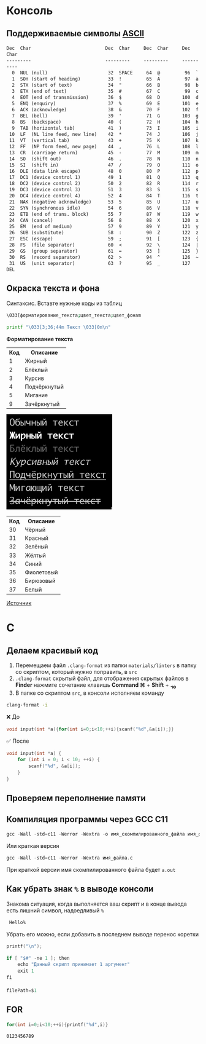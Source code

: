 # Консоль
## Поддерживаемые символы <a href="https://www.cs.cmu.edu/~pattis/15-1XX/common/handouts/ascii.html">ASCII</a>
```
Dec  Char                           Dec  Char     Dec  Char     Dec  Char
---------                           ---------     ---------     ----------
  0  NUL (null)                      32  SPACE     64  @         96  `
  1  SOH (start of heading)          33  !         65  A         97  a
  2  STX (start of text)             34  "         66  B         98  b
  3  ETX (end of text)               35  #         67  C         99  c
  4  EOT (end of transmission)       36  $         68  D        100  d
  5  ENQ (enquiry)                   37  %         69  E        101  e
  6  ACK (acknowledge)               38  &         70  F        102  f
  7  BEL (bell)                      39  '         71  G        103  g
  8  BS  (backspace)                 40  (         72  H        104  h
  9  TAB (horizontal tab)            41  )         73  I        105  i
 10  LF  (NL line feed, new line)    42  *         74  J        106  j
 11  VT  (vertical tab)              43  +         75  K        107  k
 12  FF  (NP form feed, new page)    44  ,         76  L        108  l
 13  CR  (carriage return)           45  -         77  M        109  m
 14  SO  (shift out)                 46  .         78  N        110  n
 15  SI  (shift in)                  47  /         79  O        111  o
 16  DLE (data link escape)          48  0         80  P        112  p
 17  DC1 (device control 1)          49  1         81  Q        113  q
 18  DC2 (device control 2)          50  2         82  R        114  r
 19  DC3 (device control 3)          51  3         83  S        115  s
 20  DC4 (device control 4)          52  4         84  T        116  t
 21  NAK (negative acknowledge)      53  5         85  U        117  u
 22  SYN (synchronous idle)          54  6         86  V        118  v
 23  ETB (end of trans. block)       55  7         87  W        119  w
 24  CAN (cancel)                    56  8         88  X        120  x
 25  EM  (end of medium)             57  9         89  Y        121  y
 26  SUB (substitute)                58  :         90  Z        122  z
 27  ESC (escape)                    59  ;         91  [        123  {
 28  FS  (file separator)            60  <         92  \        124  |
 29  GS  (group separator)           61  =         93  ]        125  }
 30  RS  (record separator)          62  >         94  ^        126  ~
 31  US  (unit separator)            63  ?         95  _        127  DEL
```
## Окраска текста и фона
Синтаксис. Вставте нужные коды из таблиц
```bash
\033[форматирование_текста;цвет_текста;цвет_фонаm
```
```bash
printf "\033[3;36;44m Текст \033[0m\n"
```
<b>Форматирование текста</b>
<div>
  <table>
      <tr>
        <th>Код</th>
        <th>Описание</th>
      </tr>
      <tr>
        <td>1</td> 
        <td>Жирный</td>
      </tr>
      <tr>
        <td>2</td>
        <td>Блёклый</td>
      </tr>
      <tr>
        <td>3</td>
        <td>Курсив</td>
      </tr>
      <tr>
        <td>4</td>
        <td>Подчёркнутый</td>
      </tr>
      <tr>
        <td>5</td>
        <td>Мигание</td>
      </tr>
      <tr>
        <td>9</td>
        <td>Зачёркнутый</td>
      </tr>
  </table>
  <img src="unix-txt-format.png">
  <table>
      <tr>
        <th>Код</th>
        <th>Описание</th>
      </tr>
      <tr>
        <td>30</td> 
        <td>Чёрный</td>
      </tr>
      <tr>
        <td>31</td> 
        <td>Красный</td>
      </tr>
      <tr>
        <td>32</td>
        <td>Зелёный</td>
      </tr>
      <tr>
        <td>33</td>
        <td>Жёлтый</td>
      </tr>
      <tr>
        <td>34</td>
        <td>Синий</td>
      </tr>
      <tr>
        <td>35</td>
        <td>Фиолетовый</td>
      </tr>
      <tr>
        <td>36</td>
        <td>Бирюзовый</td>
      </tr>
      <tr>
        <td>37</td>
        <td>Белый</td>
      </tr>
  </table>
</div>
<a href="https://habr.com/ru/companies/macloud/articles/558316/">Источник</a>

# C
## Делаем красивый код
1. Перемещаем файл `.clang-format` из папки `materials/linters` в папку со скриптом, который нужно поправить, в `src`
2. `.clang-format` скрытый файл, для отображения скрытых файлов в <b>Finder</b> нажмите сочетание клавишь <b>Command &#8984;</b> + <b>Shift</b> + <b>.<sub>ю</sub></b>
3. В папке со скриптом `src`, в консоли исполняем команду
```bash
clang-format -i
```

&#10060; До
```c
void input(int *a){for(int i=0;i<10;++i){scanf("%d",&a[i]);}}
```

&#9989; После
```c
void input(int *a) {
    for (int i = 0; i < 10; ++i) {
        scanf("%d", &a[i]);
    }
}
```

## Проверяем переполнение памяти

## Компиляция программы через <b>GCC</b> <b>C11</b>
```c
gcc -Wall -std=c11 -Werror -Wextra -o имя_скомпилированного_файла имя_файла.c
```
Или краткая версия
```c
gcc -Wall -std=c11 -Werror -Wextra имя_файла.c
```
При краткой версии имя скомпилированного файла будет ```a.out``` 

## Как убрать знак ```%``` в выводе консоли
Знакома ситуация, когда выполняется ваш скрипт и в конце вывода есть лишний символ, надоедливый ```%```
```bash
 Hello%
```
Убрать его можно, если добавить в последнем выводе перенос коретки

```c
printf("\n");
```


```c
if [ "$#" -ne 1 ]; then
    echo "Данный скрипт принимает 1 аргумент"
    exit 1
fi

filePath=$1
```
## FOR
```c
for(int i=0;i<10;++i){printf("%d",i)}
```

```bash
0123456789
```
